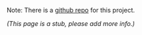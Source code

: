 Note: There is a [github repo](https://github.com/snhack/Big-Curvey-Led-Screen) for this project.

_(This page is a stub, please add more info.)_